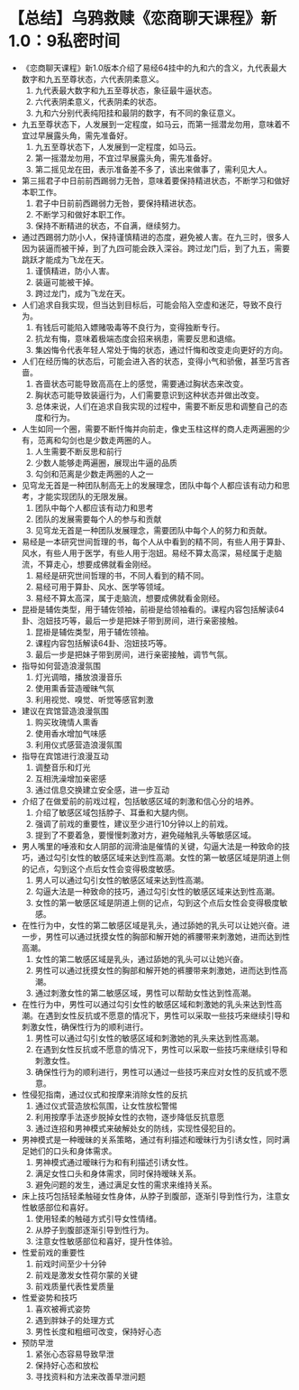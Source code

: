 # 【总结】乌鸦救赎《恋商聊天课程》新1.0：9私密时间

-   《恋商聊天课程》新1.0版本介绍了易经64挂中的九和六的含义，九代表最大数字和九五至尊状态，六代表阴柔意义。
    1.  九代表最大数字和九五至尊状态，象征最牛逼状态。
    2.  六代表阴柔意义，代表阴柔的状态。
    3.  九和六分别代表纯阳挂和最阴的数字，有不同的象征意义。
-   九五至尊状态下，人发展到一定程度，如马云，而第一摇潜龙勿用，意味着不宜过早展露头角，需先准备好。
    1.  九五至尊状态下，人发展到一定程度，如马云。
    2.  第一摇潜龙勿用，不宜过早展露头角，需先准备好。
    3.  第二摇见龙在田，表示准备差不多了，该出来做事了，需利见大人。
-   第三摇君子中日前前西踢弱力无咎，意味着要保持精进状态，不断学习和做好本职工作。
    1.  君子中日前前西踢弱力无咎，要保持精进状态。
    2.  不断学习和做好本职工作。
    3.  保持不断精进的状态，不自满，继续努力。
-   通过西踢弱力防小人，保持谨慎精进的态度，避免被人害。在九三时，很多人因为装逼而被干掉，到了九四可能会跌入深谷。跨过龙门后，到了九五，需要跳跃才能成为飞龙在天。
    1.  谨慎精进，防小人害。
    2.  装逼可能被干掉。
    3.  跨过龙门，成为飞龙在天。
-   人们追求自我实现，但当达到目标后，可能会陷入空虚和迷茫，导致不良行为。
    1.  有钱后可能陷入嫖赌吸毒等不良行为，变得独断专行。
    2.  抗龙有悔，意味着极端态度会招来祸患，需要反思和退缩。
    3.  集凶悔令代表年轻人常处于悔的状态，通过忏悔和改变走向更好的方向。
-   人们在经历悔的状态后，可能会进入吝的状态，变得小气和骄傲，甚至巧言吝啬。
    1.  吝啬状态可能导致高高在上的感觉，需要通过胸状态来改变。
    2.  胸状态可能导致装逼行为，人们需要意识到这种状态并做出改变。
    3.  总体来说，人们在追求自我实现的过程中，需要不断反思和调整自己的态度和行为。
-   人生如同一个圈，需要不断忏悔并向前走，像史玉柱这样的商人走两遍圈的少有，范离和勾剑也是少数走两圈的人。
    1.  人生需要不断反思和前行
    2.  少数人能够走两遍圈，展现出牛逼的品质
    3.  勾剑和范离是少数走两圈的人之一
-   见穹龙无首是一种团队制高无上的发展理念，团队中每个人都应该有动力和思考，才能实现团队的无限发展。
    1.  团队中每个人都应该有动力和思考
    2.  团队的发展需要每个人的参与和贡献
    3.  见穹龙无首是一种团队发展理念，需要团队中每个人的努力和贡献。
-   易经是一本研究世间哲理的书，每个人从中看到的精不同，有些人用于算卦、风水，有些人用于医学，有些人用于泡妞。易经不算太高深，易经属于走脑流，不算走心，想要成佛就看金刚经。
    1.  易经是研究世间哲理的书，不同人看到的精不同。
    2.  易经可用于算卦、风水、医学等领域。
    3.  易经不算太高深，属于走脑流，想要成佛就看金刚经。
-   昆褂是辅佐类型，用于辅佐领袖，前褂是给领袖看的。课程内容包括解读64卦、泡妞技巧等，最后一步是把妹子带到房间，进行亲密接触。
    1.  昆褂是辅佐类型，用于辅佐领袖。
    2.  课程内容包括解读64卦、泡妞技巧等。
    3.  最后一步是把妹子带到房间，进行亲密接触，调节气氛。
-   指导如何营造浪漫氛围
    1.  灯光调暗，播放浪漫音乐
    2.  使用熏香营造暧昧气氛
    3.  利用视觉、嗅觉、听觉等感官刺激
-   建议在宾馆营造浪漫氛围
    1.  购买玫瑰情人熏香
    2.  使用香水增加气味感
    3.  利用仪式感营造浪漫氛围
-   指导在宾馆进行浪漫互动
    1.  调整音乐和灯光
    2.  互相洗澡增加亲密感
    3.  通过信息交换建立安全感，进一步互动
-   介绍了在做爱前的前戏过程，包括敏感区域的刺激和信心分的培养。
    1.  介绍了敏感区域包括脖子、耳垂和大腿内侧。
    2.  强调了前戏的重要性，建议至少进行10分钟以上的前戏。
    3.  提到了不要着急，要慢慢刺激对方，避免碰触乳头等敏感区域。
-   男人嘴里的唾液和女人阴部的润滑油是催情的关键，勾逼大法是一种致命的技巧，通过勾引女性的敏感区域来达到性高潮。女性的第一敏感区域是阴道上侧的记点，勾到这个点后女性会变得极度敏感。
    1.  男人可以通过勾引女性的敏感区域来达到性高潮。
    2.  勾逼大法是一种致命的技巧，通过勾引女性的敏感区域来达到性高潮。
    3.  女性的第一敏感区域是阴道上侧的记点，勾到这个点后女性会变得极度敏感。
-   在性行为中，女性的第二敏感区域是乳头，通过舔她的乳头可以让她兴奋。进一步，男性可以通过抚摸女性的胸部和解开她的裤腰带来刺激她，进而达到性高潮。
    1.  女性的第二敏感区域是乳头，通过舔她的乳头可以让她兴奋。
    2.  男性可以通过抚摸女性的胸部和解开她的裤腰带来刺激她，进而达到性高潮。
    3.  通过刺激女性的第二敏感区域，男性可以帮助女性达到性高潮。
-   在性行为中，男性可以通过勾引女性的敏感区域和刺激她的乳头来达到性高潮。在遇到女性反抗或不愿意的情况下，男性可以采取一些技巧来继续引导和刺激女性，确保性行为的顺利进行。
    1.  男性可以通过勾引女性的敏感区域和刺激她的乳头来达到性高潮。
    2.  在遇到女性反抗或不愿意的情况下，男性可以采取一些技巧来继续引导和刺激女性。
    3.  确保性行为的顺利进行，男性可以通过一些技巧来应对女性的反抗或不愿意。
-   性侵犯指南，通过仪式和按摩来消除女性的反抗
    1.  通过仪式营造放松氛围，让女性放松警惕
    2.  利用按摩手法逐步脱掉女性的衣物，逐步降低反抗意愿
    3.  通过连招和男神模式来破解处女的防线，实现性侵犯目的。
-   男神模式是一种暧昧的关系策略，通过有利描述和暧昧行为引诱女性，同时满足她们的口头和身体需求。
    1.  男神模式通过暧昧行为和有利描述引诱女性。
    2.  满足女性口头和身体需求，同时保持暧昧关系。
    3.  避免问题的发生，通过满足女性的需求来维持关系。
-   床上技巧包括轻柔触碰女性身体，从脖子到腹部，逐渐引导到性行为，注意女性敏感部位和喜好。
    1.  使用轻柔的触碰方式引导女性情绪。
    2.  从脖子到腹部逐渐引导到性行为。
    3.  注意女性敏感部位和喜好，提升性体验。
-   性爱前戏的重要性
    1.  前戏时间至少十分钟
    2.  前戏是激发女性荷尔蒙的关键
    3.  前戏质量代表性爱质量
-   性爱姿势和技巧
    1.  喜欢被褥式姿势
    2.  遇到胖妹子的处理方式
    3.  男性长度和粗细可改变，保持好心态
-   预防早泄
    1.  紧张心态容易导致早泄
    2.  保持好心态和放松
    3.  寻找资料和方法来改善早泄问题